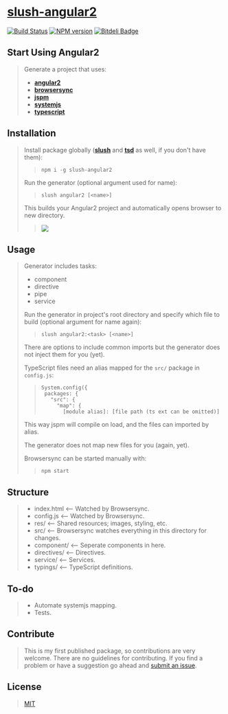 [slush-angular2](https://www.npmjs.com/package/slush-angular2)
==============

[![Build Status](https://travis-ci.org/TheVelourFog/slush-angular2.svg?branch=master)](https://travis-ci.org/TheVelourFog/slush-angular2) [![NPM version](https://badge-me.herokuapp.com/api/npm/slush-angular2.png)](http://badges.enytc.com/for/npm/slush-angular2) [![Bitdeli Badge](https://d2weczhvl823v0.cloudfront.net/TheVelourFog/slush-angular2/trend.png)](https://bitdeli.com/free "Bitdeli Badge")

## Start Using Angular2
>Generate a project that uses:
>* **[angular2](https://www.npmjs.com/package/angular2)**
>* **[browsersync](https://www.npmjs.com/package/browser-sync)**
>* **[jspm](https://www.jspm.io)**
>* **[systemjs](https://www.npmjs.com/package/systemjs)**
>* **[typescript](https://typescriptlang.org)**

## Installation
>Install package globally (**[slush](https://www.npmjs.com/package/slush)** and **[tsd](https://www.npmjs.com/package/tsd)** as well, if you don't have them):
>>`npm i -g slush-angular2`
>
>Run the generator (optional argument used for name):
>>`slush angular2 [<name>]`
>
>This builds your Angular2 project and automatically opens browser to new directory. 
>
>>![](http://i.imgur.com/85O2cvX.gif)

## Usage
>Generator includes tasks:
>* component
>* directive
>* pipe
>* service
>
>Run the generator in project's root directory and specify which file to build (optional argument for name again):
>>`slush angular2:<task> [<name>]`
>
>There are options to include common imports but the generator does not inject them for you (yet).
>
>TypeScript files need an alias mapped for the `src/` package  in `config.js`:
>>```
>>System.config({
>>	packages: {
>>	  "src": {
>>	    "map": {
>>	      [module alias]: [file path (ts ext can be omitted)]
>>```
>This way jspm will compile on load, and the files can imported by alias.
>
>The generator does not map new files for you (again, yet).
>
>Browsersync can be started manually with:
>>`npm start`

## Structure
>* index.html  <-- Watched by Browsersync.
>* config.js  <-- Watched by Browsersync.
>* res/  <-- Shared resources; images, styling, etc.
>* src/  <-- Browsersync watches everything in this directory for changes.
>  * component/  <-- Seperate components in here.
>  * directives/  <-- Directives.
>  * service/  <-- Services.
>* typings/  <-- TypeScript definitions.

## To-do
>* Automate systemjs mapping.
>* Tests.

## Contribute
>This is my first published package, so contributions are very welcome. There are no guidelines for contributing. If you find a problem or have a suggestion go ahead and [submit an issue](https://github.com/thevelourfog/slush-angular2/issues).

## License
>[MIT](https://github.com/thevelourfog/slush-angular2/blob/master/LICENSE)
